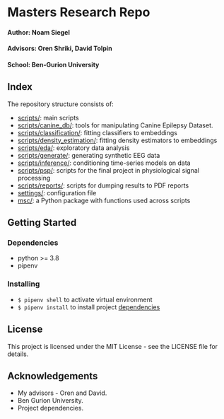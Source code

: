 # Masters Research Repo

#### Author: Noam Siegel
#### Advisors: Oren Shriki, David Tolpin
#### School: Ben-Gurion University


## Index
The repository structure consists of:

* [scripts/](scripts/): main scripts
* [scripts/canine_db/](scripts/canine_db/): tools for manipulating Canine Epilepsy Dataset.
* [scripts/classification/](scripts/classification/): fitting classifiers to embeddings
* [scripts/density_estimation/](scripts/density_estimation/): fitting density estimators to embeddings
* [scripts/eda/](scripts/eda/): exploratory data analysis
* [scripts/generate/](scripts/generate/): generating synthetic EEG data
* [scripts/inference/](scripts/inference/): conditioning time-series models on data
* [scripts/psp/](scripts/psp/): scripts for the final project in physiological signal processing
* [scripts/reports/](scripts/reports/): scripts for dumping results to PDF reports
* [settings/](settings/): configuration file
* [msc/](msc/): a Python package with functions used across scripts


## Getting Started
### Dependencies

* python >= 3.8
* pipenv

### Installing

* `$ pipenv shell` to activate virtual environment
* `$ pipenv install` to install project [dependencies](Pipfile)

## License
This project is licensed under the MIT License - see the LICENSE file for details.

## Acknowledgements

* My advisors - Oren and David.
* Ben Gurion University.
* Project dependencies.